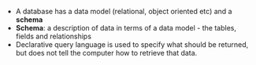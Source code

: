 - A database has a data model (relational, object oriented etc) and a **schema**
- **Schema**: a description of data in terms of a data model - the tables, fields and relationships
- Declarative query language is used to specify what should be returned, but does not tell the computer how to retrieve that data.